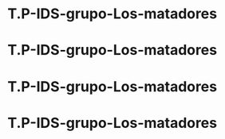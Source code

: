 # T.P-IDS-grupo-Los-matadores
# T.P-IDS-grupo-Los-matadores
# T.P-IDS-grupo-Los-matadores
# T.P-IDS-grupo-Los-matadores
